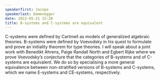 ```yaml
---
speakerfirst: Jacopo
speakerlast: Emmenegger
date: 2022-05-21 15:20
title: B-systems and C-systems are equivalent
---
```


C-systems were defined by Cartmell as models of generalized algebraic theories. B-systems were defined by Voevodsky in his quest to formulate and prove an initiality theorem for type theories. I will speak about a joint work with Benedikt Ahrens, Paige Randall North and Egbert Rijke where we prove Voevodsky’s conjecture that the categories of B-systems and of C-systems are equivalent. We do so by specialising a more general equivalence between non-stratified versions of B-systems and C-systems, which we name E-systems and CE-systems, respectively.